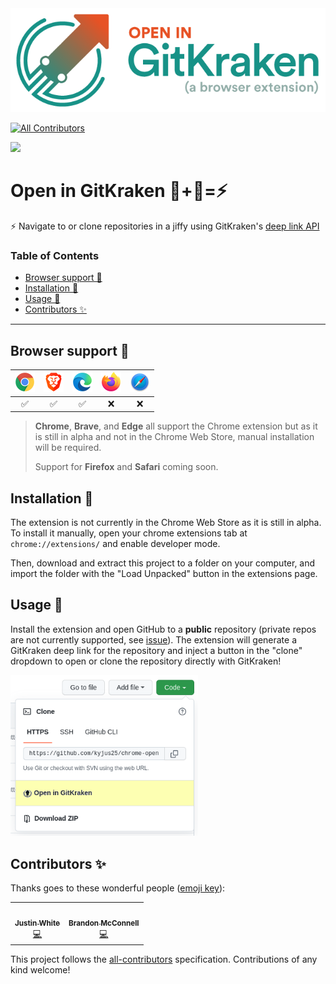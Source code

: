 <img src="./assets/readme-banner.png" />

<!-- ALL-CONTRIBUTORS-BADGE:START - Do not remove or modify this section -->
[![All Contributors](https://img.shields.io/badge/all_contributors-2-orange.svg?style=flat-square)](#contributors-)
<!-- ALL-CONTRIBUTORS-BADGE:END -->

<img src="https://github.com/GitKraken-Tools/open-in-gitkraken/actions/workflows/build.yml/badge.svg" style="max-width: 100%;">

<h1>Open in GitKraken 🐙+🦑=⚡️</h1>

⚡ Navigate to or clone repositories in a jiffy using GitKraken's [deep link API](https://help.gitkraken.com/gitkraken-client/linking)

<h3>Table of Contents</h3>

- [Browser support 🤝](#browser-support-)
- [Installation 🏁](#installation-)
- [Usage 🦑](#usage-)
- [Contributors ✨](#contributors-)

---

## Browser support 🤝

![Chrome](./assets/browser-logos/chrome.png) | ![Brave](./assets/browser-logos/brave.png) | ![Microsoft Edge](./assets/browser-logos/edge.png) | ![Firefox](./assets/browser-logos/firefox.png) | ![Safari](./assets/browser-logos/safari.png)
:-: | :-: | :-: | :-: | :-: |
✅ | ✅ | ✅ | ❌ | ❌ |

>**Chrome**, **Brave**, and **Edge** all support the Chrome extension but as it is still in alpha and not in the Chrome Web Store, manual installation will be required.
>
>Support for **Firefox** and **Safari** coming soon.

## Installation 🏁

The extension is not currently in the Chrome Web Store as it is still in alpha. To install it manually, open your chrome extensions tab at `chrome://extensions/` and enable developer mode.

Then, download and extract this project to a folder on your computer, and import the folder with the "Load Unpacked" button in the extensions page.

## Usage 🦑

Install the extension and open GitHub to a **public** repository (private repos are not currently supported, see [issue](https://github.com/kyjus25/chrome-open-in-gk/issues/3)). The extension will generate a GitKraken deep link for the repository and inject a button in the "clone" dropdown to open or clone the repository directly with GitKraken!

<img src="./assets/dropdown.png" width="300" height="auto">

## Contributors ✨

Thanks goes to these wonderful people ([emoji key](https://allcontributors.org/docs/en/emoji-key)):

<!-- ALL-CONTRIBUTORS-LIST:START - Do not remove or modify this section -->
<!-- prettier-ignore-start -->
<!-- markdownlint-disable -->
<table>
  <tr>
    <td align="center"><a href="http://justinwhite.info"><img src="https://avatars.githubusercontent.com/u/6710794?v=4?s=100" width="100px;" alt=""/><br /><sub><b>Justin White</b></sub></a><br /><a href="https://github.com/kyjus25/chrome-open-in-gk/commits?author=kyjus25" title="Code">💻</a></td>
    <td align="center"><a href="https://codepen.io/brandonmcconnell"><img src="https://avatars.githubusercontent.com/u/5913254?v=4?s=100" width="100px;" alt=""/><br /><sub><b>Brandon McConnell</b></sub></a><br /><a href="https://github.com/kyjus25/chrome-open-in-gk/commits?author=brandonmcconnell" title="Code">💻</a></td>
  </tr>
</table>

<!-- markdownlint-restore -->
<!-- prettier-ignore-end -->

<!-- ALL-CONTRIBUTORS-LIST:END -->

This project follows the [all-contributors](https://github.com/all-contributors/all-contributors) specification. Contributions of any kind welcome!
